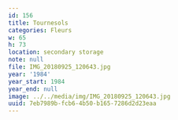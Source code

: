 ```yaml
---
id: 156
title: Tournesols
categories: Fleurs
w: 65
h: 73
location: secondary storage
note: null
file: IMG_20180925_120643.jpg
year: '1984'
year_start: 1984
year_end: null
image: ../../media/img/IMG_20180925_120643.jpg
uuid: 7eb7989b-fcb6-4b50-b165-7286d2d23eaa
---
```


